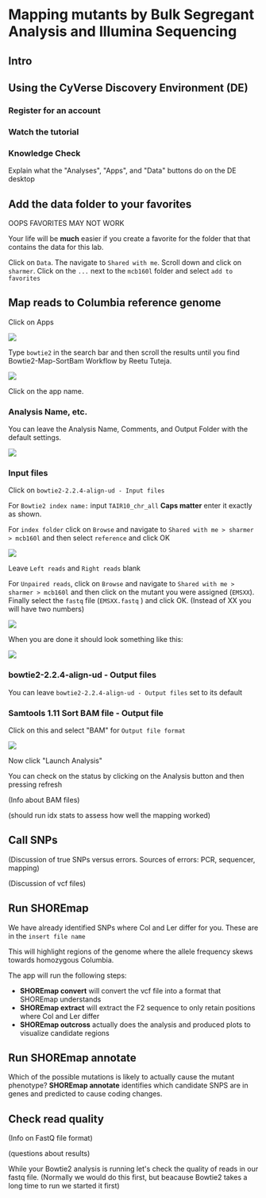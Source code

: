 # Mapping mutants by Bulk Segregant Analysis and Illumina Sequencing

## Intro

## Using the CyVerse Discovery Environment (DE)

### Register for an account

### Watch the tutorial

### Knowledge Check

Explain what the "Analyses", "Apps", and "Data" buttons do on the DE desktop

## Add the data folder to your favorites

OOPS FAVORITES MAY NOT WORK

Your life will be __much__ easier if  you create a favorite for the folder that that contains the data for this lab.

Click on `Data`.  The navigate to `Shared with me`.  Scroll down and click on `sharmer`.  Click on the `...` next to the `mcb160l` folder and select `add to favorites` 

## Map reads to Columbia reference genome

Click on Apps

![](figs/CyverseDesktopApps.png)

Type `bowtie2` in the search bar and then scroll the results until you find Bowtie2-Map-SortBam Workflow by Reetu Tuteja.

![](figs/Bowtie2AppSearch.png)

Click on the app name.

### Analysis Name, etc.

You can leave the Analysis Name, Comments, and Output Folder with the default settings.

![](figs/Bowtie_screen1.png)

### Input files

Click on `bowtie2-2.2.4-align-ud - Input files`

For `Bowtie2 index name:` input `TAIR10_chr_all` __Caps matter__ enter it exactly as shown.

For `index folder` click on `Browse` and navigate to `Shared with me > sharmer > mcb160l` and then select `reference` and click OK

![](figs/ReferenceFolder.png)

Leave `Left reads` and `Right reads` blank

For `Unpaired reads`, click on `Browse` and navigate to `Shared with me > sharmer > mcb160l` and then click on the mutant you were assigned (`EMSXX`).  Finally select the `fastq` file (`EMSXX.fastq` ) and click OK.  (Instead of XX you will have two numbers)

![](figs/EMS01fastq.png)

When you are done it should look something like this:

![](figs/Bowtie2InputFiles)

### bowtie2-2.2.4-align-ud - Output files

You can leave `bowtie2-2.2.4-align-ud - Output files` set to its default

### Samtools 1.11 Sort BAM file - Output file

Click on this and select "BAM" for `Output file format`

![](figs/Bowtie2SortOut.png)

Now click "Launch Analysis"

You can check on the status by clicking on the Analysis button and then pressing refresh







(Info about BAM files)

(should run idx stats to assess how well the mapping worked)

## Call SNPs

(Discussion of true SNPs versus errors.  Sources of errors: PCR, sequencer, mapping)

(Discussion of vcf files)

## Run SHOREmap 

We have already identified SNPs where Col and Ler differ for you.  These are in the `insert file name`

This will highlight regions of the genome where the allele frequency skews towards homozygous Columbia.

The app will run the following steps:

* __SHOREmap convert__ will convert the vcf file into a format that SHOREmap understands
* __SHOREmap extract__ will extract the F2 sequence to only retain positions where Col and Ler differ
* __SHOREmap outcross__ actually does the analysis and produced plots to visualize candidate regions

## Run SHOREmap annotate

Which of the possible mutations is likely to actually cause the mutant phenotype?  __SHOREmap annotate__ identifies which candidate SNPS are in genes and predicted to cause coding changes.

## Check read quality

(Info on FastQ file format)

(questions about results)

While your Bowtie2 analysis is running let's check the quality of reads in our fastq file.  (Normally we would do this first, but beacause Bowtie2 takes a long time to run we started it first)